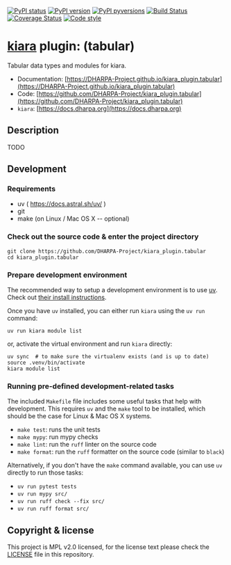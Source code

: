 [![PyPI status](https://img.shields.io/pypi/status/kiara_plugin.tabular.svg)](https://pypi.python.org/pypi/kiara_plugin.tabular/)
[![PyPI version](https://img.shields.io/pypi/v/kiara_plugin.tabular.svg)](https://pypi.python.org/pypi/kiara_plugin.tabular/)
[![PyPI pyversions](https://img.shields.io/pypi/pyversions/kiara_plugin.tabular.svg)](https://pypi.python.org/pypi/kiara_plugin.tabular/)
[![Build Status](https://img.shields.io/endpoint.svg?url=https%3A%2F%2Factions-badge.atrox.dev%2FDHARPA-Project%2Fkiara%2Fbadge%3Fref%3Ddevelop&style=flat)](https://actions-badge.atrox.dev/DHARPA-Project/kiara_plugin.tabular/goto?ref=develop)
[![Coverage Status](https://coveralls.io/repos/github/DHARPA-Project/kiara_plugin.tabular/badge.svg?branch=develop)](https://coveralls.io/github/DHARPA-Project/kiara_plugin.tabular?branch=develop)
[![Code style](https://img.shields.io/badge/code%20style-black-000000.svg)](https://github.com/ambv/black)

# [**kiara**](https://dharpa.org/kiara.documentation) plugin: (tabular)

Tabular data types and modules for kiara.

 - Documentation: [https://DHARPA-Project.github.io/kiara_plugin.tabular](https://DHARPA-Project.github.io/kiara_plugin.tabular)
 - Code: [https://github.com/DHARPA-Project/kiara_plugin.tabular](https://github.com/DHARPA-Project/kiara_plugin.tabular)
 - `kiara`: [https://docs.dharpa.org](https://docs.dharpa.org)

## Description

TODO

## Development

### Requirements

- uv ( https://docs.astral.sh/uv/ )
- git
- make (on Linux / Mac OS X -- optional)

### Check out the source code & enter the project directory

```
git clone https://github.com/DHARPA-Project/kiara_plugin.tabular
cd kiara_plugin.tabular
```

### Prepare development environment

The recommended way to setup a development environment is to use [uv](https://docs.astral.sh/uv/). Check out [their install instructions](https://docs.astral.sh/uv/getting-started/installation/).

Once you have `uv` installed, you can either run `kiara` using the `uv run` command:

```
uv run kiara module list
```

or, activate the virtual environment and run `kiara` directly:

```
uv sync  # to make sure the virtualenv exists (and is up to date)
source .venv/bin/activate
kiara module list
```

### Running pre-defined development-related tasks

The included `Makefile` file includes some useful tasks that help with development. This requires `uv` and the `make` tool to be
installed, which should be the case for Linux & Mac OS X systems.

- `make test`: runs the unit tests
- `make mypy`: run mypy checks
- `make lint`: run the `ruff` linter on the source code
- `make format`: run the `ruff` formatter on the source code (similar to `black`)

Alternatively, if you don't have the `make` command available, you can use `uv` directly to run those tasks:

- `uv run pytest tests`
- `uv run mypy src/`
- `uv run ruff check --fix src/`
- `uv run ruff format src/`

## Copyright & license

This project is MPL v2.0 licensed, for the license text please check the [LICENSE](/LICENSE) file in this repository.

